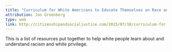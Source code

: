 ```yaml
---
title: "Curriculum for White Americans to Educate Themselves on Race and Racism - from Ferguson to Charleston"
attribution: Jon Greenberg
type: web
link: http://citizenshipandsocialjustice.com/2015/07/10/curriculum-for-white-americans-to-educate-themselves-on-race-and-racism/
---
```


This is a list of resources put together to help white people learn about and understand racism and white privilege.
